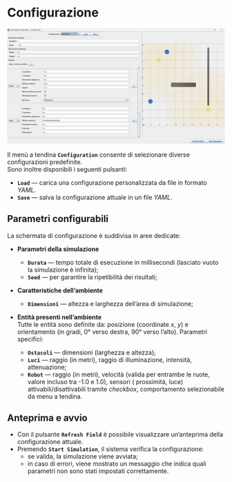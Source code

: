 # Configurazione

![Configurazione](../../static/img/08-user-guide/gui-configuration.png)

Il menù a tendina **`Configuration`** consente di selezionare diverse configurazioni predefinite.  
Sono inoltre disponibili i seguenti pulsanti:

- **`Load`** — carica una configurazione personalizzata da file in formato _YAML_.
- **`Save`** — salva la configurazione attuale in un file _YAML_.

## Parametri configurabili

La schermata di configurazione è suddivisa in aree dedicate:

- **Parametri della simulazione**
    - **`Durata`** — tempo totale di esecuzione in millisecondi (lasciato vuoto la simulazione è infinita);
    - **`Seed`** — per garantire la ripetibilità dei risultati;

- **Caratteristiche dell’ambiente**
    - **`Dimensioni`** — altezza e larghezza dell’area di simulazione;

- **Entità presenti nell’ambiente**  
  Tutte le entità sono definite da: posizione (coordinate *x*, *y*) e orientamento (in gradi, 0° verso destra,
  90° verso l’alto).
  Parametri specifici:
    - **`Ostacoli`** — dimensioni (larghezza e altezza);
    - **`Luci`** — raggio (in metri), raggio di illuminazione, intensità, attenuazione;
    - **`Robot`** — raggio (in metri), velocità (valida per entrambe le ruote, valore incluso tra -1.0 e 1.0), sensori (
      prossimità, luce) attivabili/disattivabili tramite _checkbox_, comportamento selezionabile da menu
      a tendina.

## Anteprima e avvio

- Con il pulsante **`Refresh Field`** è possibile visualizzare un’anteprima della configurazione attuale.
- Premendo **`Start Simulation`**, il sistema verifica la configurazione:
    - se valida, la simulazione viene avviata;
    - in caso di errori, viene mostrato un messaggio che indica quali parametri non sono stati impostati correttamente.  
